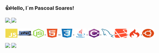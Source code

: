 ### 👍Hello, I´m Pascoal Soares!

 <div class="container-fluid">
  <a href="https://github.com/pacosoares">
  <img height="180em" src="https://github-readme-stats.vercel.app/api?username=pacosoares&show_icons=true&theme=dracula&include_all_commits=true&count_private=true"/>
  <img height="180em" src="https://github-readme-stats.vercel.app/api/top-langs/?username=pacosoares&layout=compact&langs_count=7&theme=dracula"/>
</div>
<div class="container-fluid"><br>
  <img align="center" title="Paco-Js" height="30" width="40" src="https://raw.githubusercontent.com/devicons/devicon/master/icons/javascript/javascript-plain.svg">
  <img align="center" title="Paco-PHP" height="30" width="40" src="https://github.com/devicons/devicon/blob/00f02ef57fb7601fd1ddcc2fe6fe670fef3ae3e4/icons/php/php-original.svg">
  <img align="center" title="Paco-Node" height="30" width="40" src="https://github.com/devicons/devicon/blob/00f02ef57fb7601fd1ddcc2fe6fe670fef3ae3e4/icons/nodejs/nodejs-original.svg">
  <img align="center" title="Paco-HTML" height="30" width="40" src="https://raw.githubusercontent.com/devicons/devicon/master/icons/html5/html5-original.svg">&nbsp;
  <img align="center" title="Paco-CSS" height="30" width="40" src="https://raw.githubusercontent.com/devicons/devicon/master/icons/css3/css3-original.svg">
  <img align="center" title="Paco-Java" height="30" width="40" src="https://github.com/devicons/devicon/blob/00f02ef57fb7601fd1ddcc2fe6fe670fef3ae3e4/icons/java/java-original.svg">
  <img align="center" title="Paco-Csharp" height="30" width="40" src="https://raw.githubusercontent.com/devicons/devicon/master/icons/csharp/csharp-original.svg">
  <img align="center" title="Paco-Msql" height="30" width="40" src="https://github.com/devicons/devicon/blob/00f02ef57fb7601fd1ddcc2fe6fe670fef3ae3e4/icons/mysql/mysql-original.svg">
 <img align="center" title="Paco-Laravel" height="30" width="40" src ="https://github.com/devicons/devicon/blob/00f02ef57fb7601fd1ddcc2fe6fe670fef3ae3e4/icons/laravel/laravel-plain.svg">
 <img align="center" title="Paco-CodeIgniter" height="30" width="40" src="https://github.com/devicons/devicon/blob/00f02ef57fb7601fd1ddcc2fe6fe670fef3ae3e4/icons/codeigniter/codeigniter-plain.svg">
   <img align="center" title="Paco-Ubuntu" height="30" width="40" src ="https://github.com/devicons/devicon/blob/00f02ef57fb7601fd1ddcc2fe6fe670fef3ae3e4/icons/ubuntu/ubuntu-plain.svg">
  <!--img align="right" alt="PacoSoares" src="https://github.com/pacosoares/pacosoares/blob/main/%7B%20Paco%20soares%20%7D.png"  height="10%" width="10%-->
</div><br>
 
<div class="container-fluid"> 
<a href = "mailto:services.paco@gmail.com"><img src="https://img.shields.io/badge/-Gmail-%23333?style=for-the-badge&logo=gmail&logoColor=white" target="_blank"></a>
  <a href="https://www.linkedin.com/in/pascoal-soares-0b2a2635" target="_blank"><img src="https://img.shields.io/badge/-LinkedIn-%230077B5?style=for-the-badge&logo=linkedin&logoColor=white" target="_blank"></a> 
 
  
 
 
</div>

<!--
**pacosoares/pacosoares** is a ✨ _special_ ✨ repository because its `README.md` (this file) appears on your GitHub profile.

Here are some ideas to get you started:
- 👯 I’m looking to collaborate on ...
- 🤔 I’m looking for help with ...
- 💬 Ask me about ...
- 📫 How to reach me: ...
- 😄 Pronouns: ...
- ⚡ Fun fact: ...
-->
